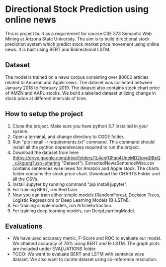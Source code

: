 # Directional Stock Prediction using online news
This is project built as a requirement for course CSE 573 Semantic Web Mining at Arizona State University. The aim is to build directional stock prediction system which predict stock market price movement using online news. It is built using BERT and Bidirectional LSTM. 

## Dataset
The model is trained on a news corpus consisting over 80000 articles related to Amazon and Apple news. The dataset was collected between January 2018 to February 2019. The dataset also contains stock chart price of AMZN and AAPL stocks. We build a labelled dataset utilizing change in stock price at different intervals of time.

## How to setup the project
1. Clone the project. Make sure you have python 3.7 installed in your system.
2. Open a terminal, and change directory to CODE folder. 
3. Run "pip install -r requirements.txt" command. This command should install all the python dependencies required to run the project.
4. Download the dataset from here (https://drive.google.com/drive/folders/1L4onfGFqo4UdeMD2toyqDBxQ_xJkgudg?usp=sharing "Dataset"). ExtractedNewsSentenceWise.csv contains sentences wise news for Amazon and Apple stock. The charts folder contains the stock price chart. Download the CHARTS Folder and all the CSVs. 
5. Install Jupyter by running command "pip install jupyter". 
6. For training BERT, run BertTrain.
7. Now you can train either simple models (RandomForest, Decision Trees, Logistic Regression) or Deep Learning Models (B-LSTM). 
8. For training simple models, run ArticleExtraction.
9. For training deep learning models, run DeepLearningModel.

## Evaluations
* We have used accuracy metric, F-Score and ROC to evaluate our model. We attained accuracy of 76% using BERT and B-LSTM. The graph plots are included under EVALUATIONS folder. 
* TODO: We want to evaluate BERT and LSTM with sentence wise dataset. We also want to curate dataset using co-reference resolution.